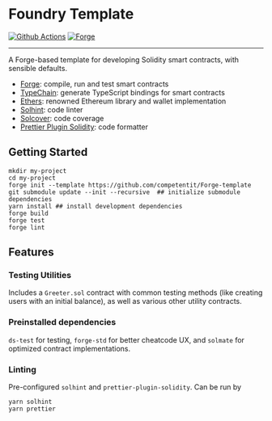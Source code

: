 # Foundry Template

[![Github Actions][gha-badge]][gha] [![Forge][Forge-badge]][Forge]

[gha]: https://github.com/competentit/Forge-template/actions
[gha-badge]: https://github.com/competentit/Forge-template/actions/workflows/CI.yml/badge.svg
[Forge]: https://github.com/foundry-rs/foundry
[Forge-badge]: https://img.shields.io/badge/build%20with-Forge-blue

---

A Forge-based template for developing Solidity smart contracts, with sensible defaults.

- [Forge](https://github.com/foundry-rs/foundry/tree/master/forge): compile, run and test smart contracts
- [TypeChain](https://github.com/ethereum-ts/TypeChain): generate TypeScript bindings for smart contracts
- [Ethers](https://github.com/ethers-io/ethers.js/): renowned Ethereum library and wallet implementation
- [Solhint](https://github.com/protofire/solhint): code linter
- [Solcover](https://github.com/sc-forks/solidity-coverage): code coverage
- [Prettier Plugin Solidity](https://github.com/prettier-solidity/prettier-plugin-solidity): code formatter

## Getting Started

```
mkdir my-project
cd my-project
forge init --template https://github.com/competentit/Forge-template
git submodule update --init --recursive  ## initialize submodule dependencies
yarn install ## install development dependencies
forge build
forge test
forge lint
```

## Features

### Testing Utilities

Includes a `Greeter.sol` contract with common testing methods (like creating users with an initial balance), as well as various other utility contracts.

### Preinstalled dependencies

`ds-test` for testing, `forge-std` for better cheatcode UX, and `solmate` for optimized contract implementations.

### Linting

Pre-configured `solhint` and `prettier-plugin-solidity`. Can be run by

```
yarn solhint
yarn prettier
```
